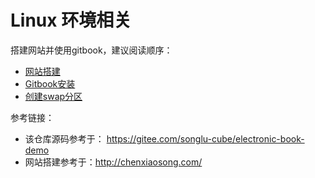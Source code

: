 <span id="hidden-autonumber"></span>

<h1 class="article-title">Linux 环境相关</h1>
搭建网站并使用gitbook，建议阅读顺序：  

- [网站搭建](http://tangyouling.com/linux-environment/website-construction.html)
- [Gitbook安装](http://tangyouling.com/linux-environment/gitbook-install.html)
- [创建swap分区](http://tangyouling.com/linux-environment/create-swap.html)

参考链接：  
- 该仓库源码参考于：
https://gitee.com/songlu-cube/electronic-book-demo  
- 网站搭建参考于：http://chenxiaosong.com/